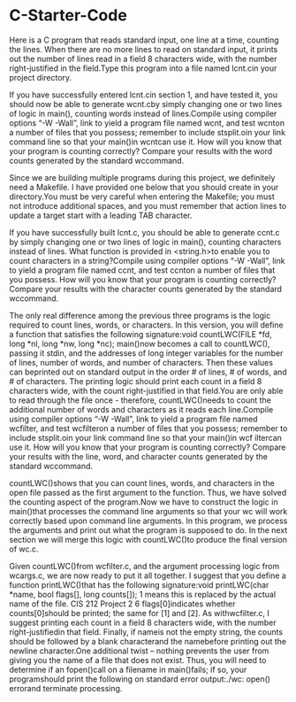 # C-Starter-Code

Here is a C program that reads standard input, one line at a time, counting the lines. When there are no more lines to read on standard input, it prints out the number of lines read in a field 8 characters wide, with the number right-justified in the field.Type this program into a file named lcnt.cin your project directory.

If you have successfully entered lcnt.cin section 1, and have tested it, you should now be able to generate wcnt.cby simply changing one or two lines of logic in main(), counting words instead of lines.Compile using compiler options “-W -Wall”, link to yield a program file named wcnt, and test wcnton a number of files that you possess; remember to include stsplit.oin your link command line so that your main()in wcntcan use it. How will you know that your program is counting correctly? Compare your results with the word counts generated by the standard wccommand.

Since we are building multiple programs during this project, we definitely need a Makefile. I have provided one below that you should create in your directory.You must be very careful when entering the Makefile; you must not introduce additional spaces, and you must remember that action lines to update a target start with a leading TAB character.


If you have successfully built lcnt.c, you should be able to generate ccnt.c by simply changing one or two lines of logic in main(), counting characters instead of lines. What function is provided in <string.h>to enable you to count characters in a string?Compile using compiler options “-W -Wall”, link to yield a program file named ccnt, and test ccnton a number of files that you possess. How will you know that your program is counting correctly? Compare your results with the character counts generated by the standard wccommand.


The only real difference among the previous three programs is the logic required to count lines, words, or characters. In this version, you will define a function that satisfies the following signature:void countLWC(FILE *fd, long *nl, long *nw, long *nc); main()now becomes a call to countLWC(), passing it stdin, and the addresses of long integer variables for the number of lines, number of words, and number of characters. Then these values can beprinted out on standard output in the order # of lines, # of words, and # of characters. The printing logic should print each count in a field 8 characters wide, with the count right-justified in that field.You are only able to read through the file once - therefore, countLWC()needs to count the additional number of words and characters as it reads each line.Compile using compiler options “-W -Wall”, link to yield a program file named wcfilter, and test wcfilteron a number of files that you possess; remember to include stsplit.oin your link command line so that your main()in wcf  iltercan use it. How will you know that your program is counting correctly? Compare your results with the line, word, and character counts generated by the standard wccommand.


countLWC()shows that you can count lines, words, and characters in the open file passed as the first argument to the function. Thus, we have solved the counting aspect of the program.Now we have to construct the logic in main()that processes the command line arguments so that your wc will work correctly based upon command line arguments. In this program, we process the arguments and print out what the program is supposed to do. In the next section we will merge this logic with countLWC()to produce the final version of wc.c. 




Given countLWC()from wcfilter.c, and the argument processing logic from wcargs.c, we are now ready to put it all together. I suggest that you define a function printLWC()that has the following signature:void printLWC(char *name, bool flags[], long counts[]); 1 <file> means this is replaced by the actual name of the file.
CIS 212 Project 2 6 flags[0]indicates whether counts[0]should be printed; the same for [1] and [2]. As withwcfilter.c, I suggest printing each count in a field 8 characters wide, with the number right-justifiedin that field. Finally, if nameis not the empty string, the counts should be followed by a blank characterand the namebefore printing out the newline character.One additional twist – nothing prevents the user from giving you the name of a file that does not exist. Thus, you will need to determine if an fopen()call on a filename in main()fails; if so, your programshould print the following on standard error output:./wc: open(<filename>) errorand terminate processing.
